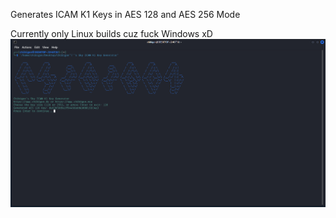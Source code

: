 Generates ICAM K1 Keys in AES 128 and AES 256 Mode

Currently only Linux builds cuz fuck Windows xD
![ui](linux.png)
